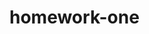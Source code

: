 # homework-one
<!-- I was able to consolidate a few lines of code in the css. I attempted to make buttons for the first three links in the list from lines 16-23 but I couldn't get the position right.  -->
